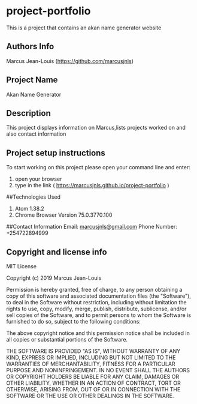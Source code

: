 # project-portfolio
This is a project that contains an akan name generator website

## Authors Info
Marcus Jean-Louis (https://github.com/marcusjnls)

## Project Name
Akan Name Generator

## Description
This project displays information on Marcus,lists projects worked on and also contact information

## Project setup instructions
To start working on this project please open your command line and enter:

1. open your browser 
2. type in the link ( https://marcusjnls.github.io/project-portfolio )

##Technologies Used
1. Atom 1.38.2
2. Chrome Browser Version 75.0.3770.100 


##Contact Information
Email: marcusjnls@gmail.com
Phone Number: +254722894999

## Copyright and license info
MIT License

Copyright (c) 2019 Marcus Jean-Louis

Permission is hereby granted, free of charge, to any person obtaining a copy
of this software and associated documentation files (the "Software"), to deal
in the Software without restriction, including without limitation the rights
to use, copy, modify, merge, publish, distribute, sublicense, and/or sell
copies of the Software, and to permit persons to whom the Software is
furnished to do so, subject to the following conditions:

The above copyright notice and this permission notice shall be included in all
copies or substantial portions of the Software.

THE SOFTWARE IS PROVIDED "AS IS", WITHOUT WARRANTY OF ANY KIND, EXPRESS OR
IMPLIED, INCLUDING BUT NOT LIMITED TO THE WARRANTIES OF MERCHANTABILITY,
FITNESS FOR A PARTICULAR PURPOSE AND NONINFRINGEMENT. IN NO EVENT SHALL THE
AUTHORS OR COPYRIGHT HOLDERS BE LIABLE FOR ANY CLAIM, DAMAGES OR OTHER
LIABILITY, WHETHER IN AN ACTION OF CONTRACT, TORT OR OTHERWISE, ARISING FROM,
OUT OF OR IN CONNECTION WITH THE SOFTWARE OR THE USE OR OTHER DEALINGS IN THE
SOFTWARE.
